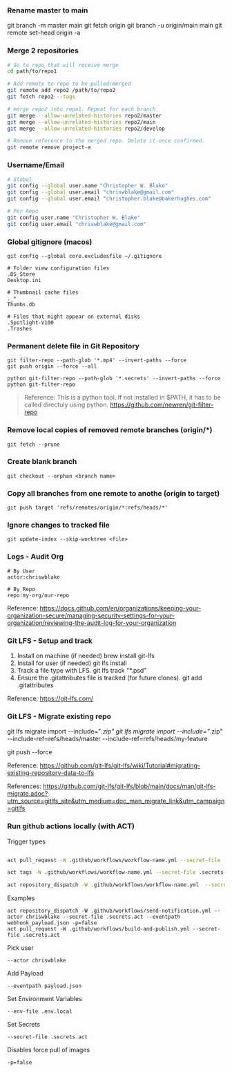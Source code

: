 ### Rename master to main

git branch -m master main
git fetch origin
git branch -u origin/main main
git remote set-head origin -a


### Merge 2 repositories

```bash
# Go to repo that will receive merge
cd path/to/repo1

# Add remote to repo to be pulled/merged
git remote add repo2 /path/to/repo2
git fetch repo2 --tags

# merge repo2 into repo1. Repeat for each branch
git merge --allow-unrelated-histories repo2/master
git merge --allow-unrelated-histories repo2/main
git merge --allow-unrelated-histories repo2/develop

# Remove reference to the merged repo. Delete it once confirmed.
git remote remove project-a
```


### Username/Email
```bash
# Global
git config --global user.name "Christopher W. Blake"
git config --global user.email "chriswblake@gmail.com"
git config --global user.email "christopher.blake@bakerhughes.com"

# Per Repo
git config user.name "Christopher W. Blake"
git config user.email "chriswblake@gmail.com"
```

### Global gitignore (macos)
```
git config --global core.excludesfile ~/.gitignore
```

```
# Folder view configuration files
.DS_Store
Desktop.ini

# Thumbnail cache files
._*
Thumbs.db

# Files that might appear on external disks
.Spotlight-V100
.Trashes
```

### Permanent delete file in Git Repository
```
git filter-repo --path-glob '*.mp4' --invert-paths --force
git push origin --force --all
```

```
python git-filter-repo --path-glob '*.secrets' --invert-paths --force
python git-filter-repo
```
> Reference: This is a python tool. If not installed in $PATH, it has to be called directuly using python.
https://github.com/newren/git-filter-repo

### Remove local copies of removed remote branches (origin/*)
```
git fetch --prune
```

### Create blank branch
```
git checkout --orphan <branch name>
```

### Copy all branches from one remote to anothe (origin to target)
```
git push target 'refs/remotes/origin/*:refs/heads/*'
```

### Ignore changes to tracked file
```
git update-index --skip-worktree <file>
```

### Logs - Audit Org
```
# By User
actor:chriswblake

# By Repo
repo:my-org/our-repo
```

Reference: https://docs.github.com/en/organizations/keeping-your-organization-secure/managing-security-settings-for-your-organization/reviewing-the-audit-log-for-your-organization

### Git LFS - Setup and track

1. Install on machine (if needed)
brew install git-lfs
1. Install for user (if needed)
git lfs install
1. Track a file type with LFS.
git lfs track "*.psd"
1. Ensure the .gitattributes file is tracked (for future clones).
git add .gitattributes

Reference: https://git-lfs.com/

### Git LFS  - Migrate existing repo

git lfs migrate import --include="*.zip"
git lfs migrate import --include="*.zip" --include-ref=refs/heads/master --include-ref=refs/heads/my-feature

git push --force


Reference: https://github.com/git-lfs/git-lfs/wiki/Tutorial#migrating-existing-repository-data-to-lfs

References: https://github.com/git-lfs/git-lfs/blob/main/docs/man/git-lfs-migrate.adoc?utm_source=gitlfs_site&utm_medium=doc_man_migrate_link&utm_campaign=gitlfs


### Run github actions locally (with ACT)

Trigger types
```bash

act pull_request -W .github/workflows/workflow-name.yml --secret-file .secrets.act

act tags -W .github/workflows/workflow-name.yml --secret-file .secrets.act 

act repository_dispatch -W .github/workflows/workflow-name.yml  --secret-file .secrets.act --eventpath webhook_payload.json -p=false 

```

Examples
```
act repository_dispatch -W .github/workflows/send-notification.yml --actor chriswblake --secret-file .secrets.act --eventpath webhook_payload.json -p=false 
act pull_request -W .github/workflows/build-and-publish.yml --secret-file .secrets.act 
```

Pick user
```
--actor chriswblake
```
Add Payload
```
--eventpath payload.json
```
Set Environment Variables
```
--env-file .env.local
```
Set Secrets
```
--secret-file .secrets.act
```
Disables force pull of images
```
-p=false
```